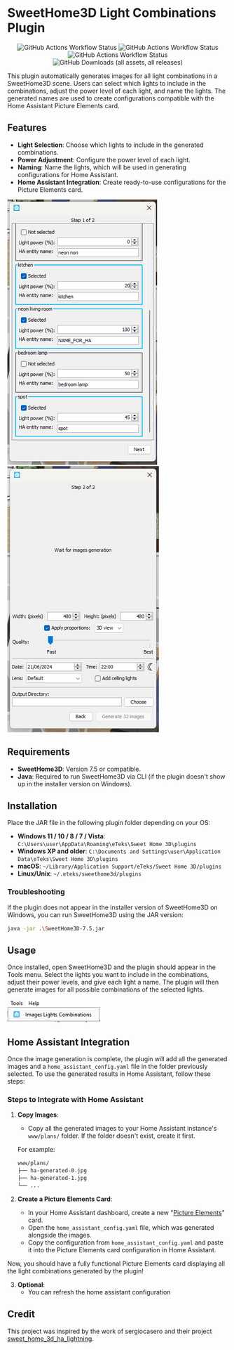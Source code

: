 # SweetHome3D Light Combinations Plugin

<div align="center">

![GitHub Actions Workflow Status](https://img.shields.io/github/actions/workflow/status/MaloPolese/sweethome3d-light-combinations-plugin/main.yml?branch=main)
![GitHub Actions Workflow Status](https://img.shields.io/github/actions/workflow/status/MaloPolese/sweethome3d-light-combinations-plugin/draft.yml?branch=main&label=draft%20release)
![GitHub Actions Workflow Status](https://img.shields.io/github/actions/workflow/status/MaloPolese/sweethome3d-light-combinations-plugin/release.yml?branch=main&label=release)
![GitHub Downloads (all assets, all releases)](https://img.shields.io/github/downloads/MaloPolese/sweethome3d-light-combinations-plugin/total)

</div>

This plugin automatically generates images for all light combinations in a SweetHome3D scene. Users can select which lights to include in the combinations, adjust the power level of each light, and name the lights. The generated names are used to create configurations compatible with the Home Assistant Picture Elements card.

## Features
- **Light Selection**: Choose which lights to include in the generated combinations.
- **Power Adjustment**: Configure the power level of each light.
- **Naming**: Name the lights, which will be used in generating configurations for Home Assistant.
- **Home Assistant Integration**: Create ready-to-use configurations for the Picture Elements card.

![light_selection_step](./docs/light_selection_step.png)
![image_generation_step](./docs/image_generation_step.png)

## Requirements
- **SweetHome3D**: Version 7.5 or compatible.
- **Java**: Required to run SweetHome3D via CLI (if the plugin doesn't show up in the installer version on Windows).

## Installation

Place the JAR file in the following plugin folder depending on your OS:

- **Windows 11 / 10 / 8 / 7 / Vista**: `C:\Users\user\AppData\Roaming\eTeks\Sweet Home 3D\plugins`
- **Windows XP and older**: `C:\Documents and Settings\user\Application Data\eTeks\Sweet Home 3D\plugins`
- **macOS**: `~/Library/Application Support/eTeks/Sweet Home 3D/plugins`
- **Linux/Unix**: `~/.eteks/sweethome3d/plugins`

### Troubleshooting
If the plugin does not appear in the installer version of SweetHome3D on Windows, you can run SweetHome3D using the JAR version:

```bash
java -jar .\SweetHome3D-7.5.jar
```

## Usage

Once installed, open SweetHome3D and the plugin should appear in the Tools menu. Select the lights you want to include in the combinations, adjust their power levels, and give each light a name. The plugin will then generate images for all possible combinations of the selected lights.

![plugin_menu](./docs/plugin_menu.png)

## Home Assistant Integration

Once the image generation is complete, the plugin will add all the generated images and a `home_assistant_config.yaml` file in the folder previously selected. To use the generated results in Home Assistant, follow these steps:

### Steps to Integrate with Home Assistant

1. **Copy Images**:
    - Copy all the generated images to your Home Assistant instance's `www/plans/` folder. If the folder doesn't exist, create it first.

   For example:
   ```bash
   www/plans/
   ├── ha-generated-0.jpg
   ├── ha-generated-1.jpg
   └── ...
   ```

2. **Create a Picture Elements Card**:
    - In your Home Assistant dashboard, create a new "[Picture Elements](https://www.home-assistant.io/dashboards/picture-elements/)" card.
    - Open the `home_assistant_config.yaml` file, which was generated alongside the images.
    - Copy the configuration from `home_assistant_config.yaml` and paste it into the Picture Elements card configuration in Home Assistant.

Now, you should have a fully functional Picture Elements card displaying all the light combinations generated by the plugin!

3. **Optional**: 
   - You can refresh the home assistant configuration

 
## Credit

This project was inspired by the work of sergiocasero and their project [sweet_home_3d_ha_lightning](https://github.com/sergiocasero/sweet_home_3d_ha_lightning).